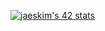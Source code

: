 [![jaeskim's 42 stats](https://badge42.herokuapp.com/api/stats/dronel?darkmode=true)](https://github.com/JaeSeoKim/badge42)
